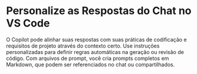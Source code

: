 # Personalize as Respostas do Chat no VS Code

O Copilot pode alinhar suas respostas com suas práticas de codificação e requisitos de projeto através do contexto certo. Use instruções personalizadas para definir regras automáticas na geração ou revisão de código. Com arquivos de prompt, você cria prompts completos em Markdown, que podem ser referenciados no chat ou compartilhados.
